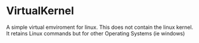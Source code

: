 # VirtualKernel
 A simple virtual emviroment for linux.
 This does not contain the linux kernel.
 It retains Linux commands but for other
Operating Systems (ie windows)
